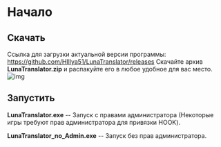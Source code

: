 
# Начало

## Скачать

Ссылка для загрузки актуальной версии программы: <a  target="_blank" href="https://github.com/HIllya51/LunaTranslator/releases">https://github.com/HIllya51/LunaTranslator/releases</a>
Скачайте архив **LunaTranslator.zip** и распакуйте его в любое удобное для вас место.
![img](../images/ru/download_ru.png)

## Запустить

**LunaTranslator.exe** -- Запуск с правами администратора (Некоторые игры требуют прав администратора для привязки HOOK).

**LunaTranslator_no_Admin.exe** -- Запуск без прав администратора.
